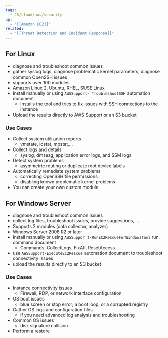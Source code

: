 ```yaml
---
tags:
  - CS/cloud/aws/security
up:
  - "[[Amazon EC2]]"
related:
  - "[[Threat Detection and Incident Response]]"
---
```

## For Linux

- diagnose and troubleshoot common issues
- gather syslog logs, diagnose problematic kernel parameters, diagnose common OpenSSH issues
- supports over 100 modules
- Amazon Linux 2, Ubuntu, RHEL, SUSE Linux
- Install manually or using `AWSSupport- TroubleshootSSH` automation document
	- Installs the tool and tries to fix issues with SSH connections to the instance
- Upload the results directly to AWS Support or an S3 bucket

### Use Cases

- Collect system utilization reports
	- vmstate, iostat, mpstat,...
- Collect logs and details
	- syslog, dmsesg, application error logs, and SSM logs
- Detect system problems
	- asymmetric routing or duplicate root device labels
- Automatically remediate system problems
	- correcting OpenSSH file permissions
	- disabling known problematic kernel problems
- You can create your own custom module

## For Windows Server

- diagnose and troubleshoot common issues
- collect log files, troubleshoot issues, provide suggestions, ...
- Supports 2 modules (data collector, analyzer)
- Windows Server 2008 R2 or later
- Install manually or using `AWSSuppor t-RunEC2RescueForWindowsTool` run command document
	- Commands: CollectLogs, FixAll, ResetAccess
- use `AWSSupport-ExecuteEC2Rescue` automation document to troubleshoot connectivity issues
- upload the results directly to an S3 bucket

### Use Cases

- Instance connectivity issues
	- Firewall, RDP, or network interface configuration
- OS boot issues
	- blue screen or stop error; a boot loop, or a corrupted registry
- Gather OS logs and configuration files
	- if you need advanced log analysis and troubleshooting
- Common OS issues
	- disk signature collision
- Perform a restore

